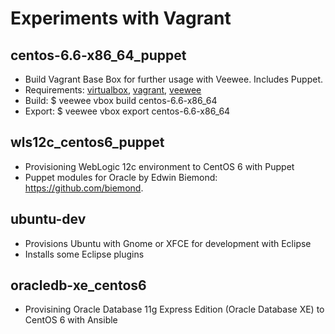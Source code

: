 # Experiments with Vagrant

## centos-6.6-x86_64_puppet
* Build Vagrant Base Box for further usage with Veewee. Includes Puppet.
* Requirements: [virtualbox](https://www.virtualbox.org/), [vagrant](https://www.vagrantup.com/), [veewee](https://github.com/jedi4ever/veewee)
* Build: $ veewee vbox build centos-6.6-x86_64
* Export: $ veewee vbox export centos-6.6-x86_64

## wls12c_centos6_puppet
* Provisioning WebLogic 12c environment to CentOS 6 with Puppet
* Puppet modules for Oracle by Edwin Biemond: https://github.com/biemond.

## ubuntu-dev
* Provisions Ubuntu with Gnome or XFCE for development with Eclipse
* Installs some Eclipse plugins

## oracledb-xe_centos6
* Provisining Oracle Database 11g Express Edition (Oracle Database XE) to CentOS 6 with Ansible
